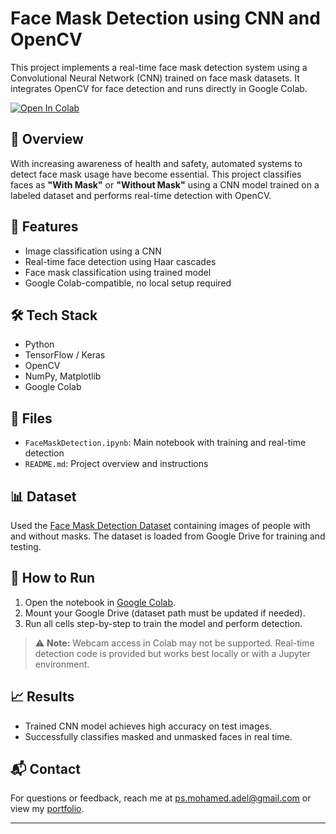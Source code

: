 # Face Mask Detection using CNN and OpenCV

This project implements a real-time face mask detection system using a Convolutional Neural Network (CNN) trained on face mask datasets. It integrates OpenCV for face detection and runs directly in Google Colab.

[![Open In Colab](https://colab.research.google.com/assets/colab-badge.svg)](https://colab.research.google.com/github/Mo-3adel/FaceMaskDetection/blob/main/FaceMaskDetection.ipynb)

## 🚀 Overview

With increasing awareness of health and safety, automated systems to detect face mask usage have become essential. This project classifies faces as **"With Mask"** or **"Without Mask"** using a CNN model trained on a labeled dataset and performs real-time detection with OpenCV.

## 🧠 Features

- Image classification using a CNN
- Real-time face detection using Haar cascades
- Face mask classification using trained model
- Google Colab-compatible, no local setup required

## 🛠️ Tech Stack

- Python
- TensorFlow / Keras
- OpenCV
- NumPy, Matplotlib
- Google Colab

## 📂 Files

- `FaceMaskDetection.ipynb`: Main notebook with training and real-time detection
- `README.md`: Project overview and instructions

## 📊 Dataset

Used the [Face Mask Detection Dataset](https://www.kaggle.com/datasets/omkargurav/face-mask-dataset) containing images of people with and without masks. The dataset is loaded from Google Drive for training and testing.

## 🔧 How to Run

1. Open the notebook in [Google Colab](https://colab.research.google.com).
2. Mount your Google Drive (dataset path must be updated if needed).
3. Run all cells step-by-step to train the model and perform detection.

> ⚠️ **Note:** Webcam access in Colab may not be supported. Real-time detection code is provided but works best locally or with a Jupyter environment.

## 📈 Results

- Trained CNN model achieves high accuracy on test images.
- Successfully classifies masked and unmasked faces in real time.

## 📬 Contact

For questions or feedback, reach me at [ps.mohamed.adel@gmail.com](mailto:ps.mohamed.adel@gmail.com) or view my [portfolio](https://your-portfolio.com).

---

